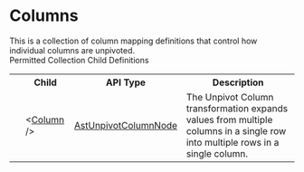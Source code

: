 # Columns

<div class="LanguageSummary"><div class ="SummaryItem">This is a collection of column mapping definitions that control how individual columns are unpivoted.</div></div><div class="SchemaBindingGroup"><div class="SchemaBindingGroupHeader">Permitted Collection Child Definitions</div><table id="SchemaBindingList" class="SchemaBindingList"><tbody><tr><th class="SchemaBindingIconColumnHeader">&nbsp;</th><th class="SchemaBindingNameColumnHeader">Child</th><th class="SchemaBindingTypeColumnHeader">API Type</th><th class="SchemaBindingSummaryColumnHeader">Description</th></tr><tr class="cd0"><td class="SchemaBindingIcon"><div class="NotRequired" /></td><td class="SchemaBindingName"><span class="punc">&lt;</span><a href=../api-reference/Varigence.Languages.Biml.Transformation.AstUnpivotColumnNode.html">Column</a><span class="punc"> /&gt;</span></td><td class="SchemaBindingType"><a href="Varigence.Languages.Biml.Transformation.AstUnpivotColumnNode.html">AstUnpivotColumnNode</a></td><td class="SchemaBindingSummary">The Unpivot Column transformation expands values from multiple columns in a single row into multiple rows in a single column.</td></tr></tbody></table></div>